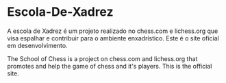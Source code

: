 # Escola-De-Xadrez
A escola de Xadrez é um projeto realizado no chess.com e lichess.org que visa espalhar e contribuir para o ambiente enxadrístico. Este é o site oficial em desenvolvimento.

The School of Chess is a project on chess.com and lichess.org that promotes and help the game of chess and it's players. This is the official site.
